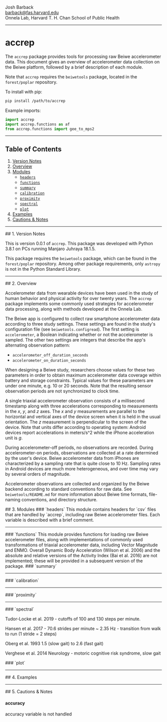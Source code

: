Josh Barback  
barback@fas.harvard.edu  
Onnela Lab, Harvard T. H. Chan School of Public Health

___
accrep
===

The `accrep` package provides tools for processing raw Beiwe accelerometer data.  This document gives an overview of accelerometer data collection on the Beiwe platform, followed by a brief description of each module.

Note that `accrep` requires the `beiwetools` package, located in the `forest/poplar` repository.  

To install with pip:

```bash
pip install /path/to/accrep
```

Example imports:

```python
import accrep
import accrep.functions as af
from accrep.functions import gee_to_mps2
```

___
## Table of Contents
1.  [Version Notes](#version)  
2.  [Overview](#overview)  
3.  [Modules](#modules)
    * [`headers`](#headers)  
	* [`functions`](#functions)  
	* [`summary`](#summary)  
	* [`calibration`](#calibration)  
	* [`proximity`](#proximity)  
	* [`spectral`](#spectral)  
	* [`plot`](#plot)  	
4.  [Examples](#examples)  
5.  [Cautions & Notes](#cautions)  


___
<a name="version"/>
## 1. Version Notes

This is version 0.0.1 of `accrep`.  This package was developed with Python 3.8.1 on PCs running Manjaro Juhraya 18.1.5.

This package requires the `beiwetools` package, which can be found in the `forest/poplar` repository.  Among other package requirements, only `astropy` is not in the Python Standard Library.

___
<a name="version"/>
## 2. Overview

Accelerometer data from wearable devices have been used in the study of human behavior and physical activity for over twenty years.  The `accrep` package implements some commonly used strategies for accelerometer data processing, along with methods developed at the Onnela Lab.

The Beiwe app is configured to collect raw smartphone accelerometer data according to three study settings.  These settings are found in the study's configuration file (see `beiwetools.configread`).  The first setting is `accelerometer`, a Boolean indicating whether or not the accelerometer is sampled.  The other two settings are integers that describe the app's alternating observation pattern:

* `accelerometer_off_duration_seconds`
* `accelerometer_on_duration_seconds`

When designing a Beiwe study, researchers choose values for these two parameters in order to obtain maximum accelerometer data coverage within battery and storage constraints.  Typical values for these parameters are under one minute, e.g. 10 or 20 seconds.  Note that the resulting sensor observation periods are not synchronized to clock time.

A single triaxial accelerometer observation consists of a millisecond timestamp along with three accelerations corresponding to measurements in the *x*, *y*, and *z* axes.  The *x* and *y* measurements are parallel to the horizontal and vertical axes of the device screen when it is held in the usual orientation.  The *z* measurement is perpendicular to the screen of the device.  Note that units differ according to operating system:  Android devices report accelerations in meters/s^2 while the iPhone acceleration unit is *g*.

During accelerometer-off periods, no observations are recorded.  During accelerometer-on periods, observations are collected at a rate determined by the user's device.  Beiwe accelerometer data from iPhones are characterized by a sampling rate that is quite close to 10 Hz.  Sampling rates in Android devices are much more heterogeneous, and over time may vary by several orders of magnitude.

Accelerometer observations are collected and organized by the Beiwe backend according to standard conventions for raw data.  See `beiwetools/README.md` for more information about Beiwe time formats, file-naming conventions, and directory structure.


<a name="modules"/>
## 3. Modules

<a name="headers"/>
### `headers`
This module contains headers for `csv` files that are handled by `accrep`, including raw Beiwe accelerometer files.  Each variable is described with a brief comment.

___
<a name="functions"/>
### `functions`
This module provides functions for loading raw Beiwe accelerometer files, along with implementations of commonly used transformations of triaxial accelerometer data, including Vector Magnitude and ENMO. Overall Dynamic Body Acceleration (Wilson et al. 2006) and the absolute and relative versions of the Activity Index (Bai et al. 2016) are not implemented; these will be provided in a subsequent version of the package.

<a name="summary"/>
### `summary`


___
<a name="calibration"/>
### `calibration`


___
<a name="proximity"/>
### `proximity`


___
<a name="spectral"/>
### `spectral`


Tudor-Locke et al. 2019 - cutoffs of 100 and 130 steps per minute.

Hansen et al. 2017 - 
70.6  strides per minute ~ 2.35 Hz - transition from walk to run (1 stride = 2 steps)

Oberg et al. 1993
1.5 (slow gait) to 2.6 (fast gait)

Verghese et al. 2014
Neurology - motoric cognitive risk syndrome, slow gait

<a name="plot"/>
### `plot`

___
<a name="examples"/>
## 4. Examples

___
<a name="cautions"/>
## 5. Cautions & Notes

#### accuracy
accuracy variable is not handled


